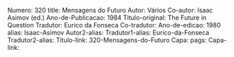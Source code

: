 Numero: 320
title: Mensagens do Futuro
Autor: Vários
Co-autor: Isaac Asimov (ed.)
Ano-de-Publicacao: 1984
Titulo-original: The Future in Question
Tradutor: Eurico da Fonseca
Co-tradutor: 
Ano-de-edicao: 1980
alias: Isaac-Asimov
Autor2-alias: 
Tradutor1-alias: Eurico-da-Fonseca
Tradutor2-alias: 
Titulo-link: 320-Mensagens-do-Futuro
Capa: 
pags: 
Capa-link: 